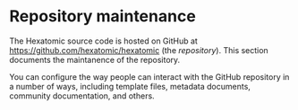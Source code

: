 # Repository maintenance

The Hexatomic source code is hosted on GitHub at <i class="fa fa-github"></i> <https://github.com/hexatomic/hexatomic> (the *repository*).
This section documents the maintanence of the repository.

You can configure the way people can interact with the GitHub repository in a number of ways, including template files, metadata documents, community documentation, and others.